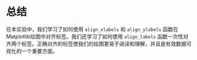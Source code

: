 # 总结

在本实验中，我们学习了如何使用 `align_xlabels` 和 `align_ylabels` 函数在Matplotlib绘图中对齐标签。我们还学习了如何使用 `align_labels` 函数一次性对齐两个标签。正确对齐的标签使我们的绘图更易于阅读和理解，并且是有效数据可视化的一个重要方面。
